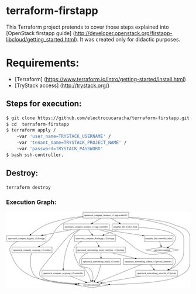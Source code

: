 terraform-firstapp
==================

This Terraform project pretends to cover those steps explained into [OpenStack firstapp guide] (http://developer.openstack.org/firstapp-libcloud/getting_started.html).  It was created only for didactic purposes.

# Requirements:

* [Terraform] (https://www.terraform.io/intro/getting-started/install.html)
* [TryStack access] (http://trystack.org/)

## Steps for execution:

```bash
$ git clone https://github.com/electrocucaracha/terraform-firstapp.git
$ cd  terraform-firstapp
$ terraform apply /
    -var 'user_name=TRYSTACK_USERNAME' /
    -var 'tenant_name=TRYSTACK_PROJECT_NAME' /
    -var 'password=TRYSTACK_PASSWORD'
$ bash ssh-controller.
```

## Destroy:

    terraform destroy

### Execution Graph:

![Graph](graph.png)
